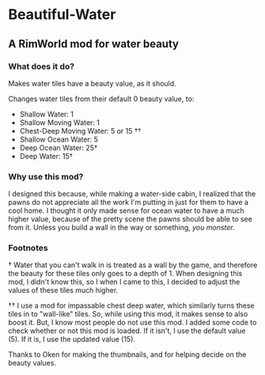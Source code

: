 # **Beautiful-Water**
## A RimWorld mod for water beauty


### **What does it do?**
Makes water tiles have a beauty value, as it should.

Changes water tiles from their default 0 beauty value, to:

* Shallow Water: 1
* Shallow Moving Water: 1
* Chest-Deep Moving Water: 5 or 15 ††
* Shallow Ocean Water: 5
* Deep Ocean Water: 25†
* Deep Water: 15†

### **Why use this mod?**
I designed this because, while making a water-side cabin, I realized that the pawns do not appreciate all the work I'm putting in just for them to have a cool home.
I thought it only made sense for ocean water to have a much higher value, because of the pretty scene the pawns should be able to see from it. Unless you build a wall in the way or something, *you monster.*


### Footnotes
†
Water that you can't walk in is treated as a wall by the game, and therefore the beauty for these tiles only goes to a depth of 1. When designing this mod, I didn't know this, so I when I came to this, I decided to adjust the values of these tiles much higher.

††
I use a mod for impassable chest deep water, which similarly turns these tiles in to "wall-like" tiles. So, while using this mod, it makes sense to also boost it. But, I know most people do not use this mod.
I added some code to check whether or not this mod is loaded. If it isn't, I use the default value (5). If it is, I use the updated value (15).

Thanks to Oken for making the thumbnails, and for helping decide on the beauty values.
